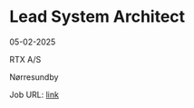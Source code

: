 # Lead System Architect
05-02-2025

RTX A/S

Nørresundby

Job URL: [link](https://rtx.easycruit.com/vacancy/3439477/164407?iso=us)


